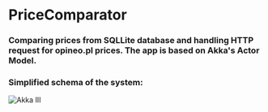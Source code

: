 # PriceComparator
### Comparing prices from SQLLite database and handling HTTP request for opineo.pl prices. The app is based on Akka's Actor Model. 

### Simplified schema of the system:
![Akka III](https://user-images.githubusercontent.com/37248877/91725033-6af4a700-eb9e-11ea-9b51-e813841126f4.png)
